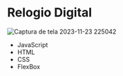 # Relogio Digital

![Captura de tela 2023-11-23 225042](https://github.com/rickamf/relogio-digital/assets/103142366/6f2ec8a1-427d-4197-bc6c-ea6501b1dbe7)

* JavaScript
* HTML
* CSS
* FlexBox
